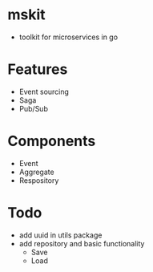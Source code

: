 # mskit
- toolkit for microservices in go

# Features
- Event sourcing
- Saga
- Pub/Sub

# Components
- Event
- Aggregate
- Respository

# Todo
- add uuid in utils package
- add repository and basic functionality
  - Save
  - Load
